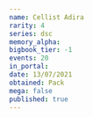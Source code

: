 ```yaml
---
name: Cellist Adira
rarity: 4
series: dsc
memory_alpha:
bigbook_tier: -1
events: 20
in_portal:
date: 13/07/2021
obtained: Pack
mega: false
published: true
---
```



